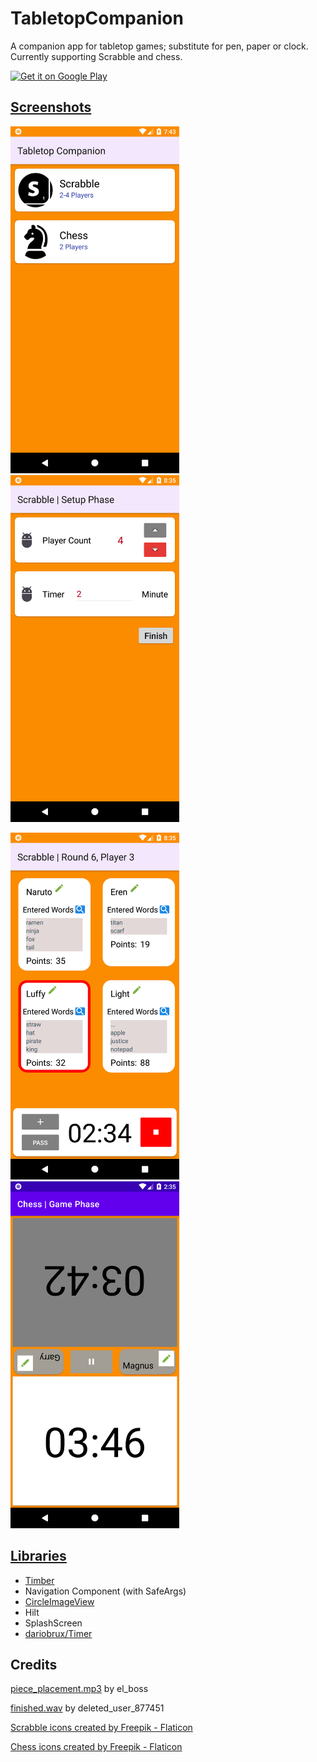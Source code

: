 # TabletopCompanion 

A companion app for tabletop games; substitute for pen, paper or clock. Currently supporting Scrabble and chess.
 
<a href="https://play.google.com/store/apps/details?id=com.burakcanduzcan.tabletopcompanion">
    <img src="https://play.google.com/intl/en_us/badges/images/generic/en_badge_web_generic.png"
        alt="Get it on Google Play" height="80"/>

## Screenshots
<img src="screenshots/ss_menu.png" width="270" height="555"/> <img src="screenshots/ss_setup.png" width="270" height="555"/> 

<img src="screenshots/ss_scrabble_game.png" width="270" height="555"/> <img src="screenshots/ss_chess_game.png" width="270" height="555"/>


## Libraries
- [Timber](https://github.com/JakeWharton/timber)
- Navigation Component (with SafeArgs)
- [CircleImageView](https://github.com/hdodenhof/CircleImageView)
- Hilt
- SplashScreen
- [dariobrux/Timer](https://github.com/dariobrux/Timer)

## Credits
[piece_placement.mp3](https://freesound.org/people/el_boss/sounds/546119/) by el_boss

[finished.wav](https://freesound.org/people/InspectorJ/sounds/398194/) by deleted_user_877451

<a href="https://www.flaticon.com/free-icons/scrabble" title="scrabble icons">Scrabble icons created by Freepik - Flaticon</a>

<a href="https://www.flaticon.com/free-icons/chess" title="chess icons">Chess icons created by Freepik - Flaticon</a>

